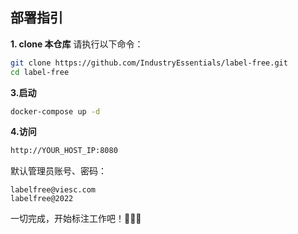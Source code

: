 ## 部署指引

**1. clone 本仓库**
请执行以下命令：

```bash
git clone https://github.com/IndustryEssentials/label-free.git
cd label-free
```

**3.启动**

```bash
docker-compose up -d
```

**4.访问**

```bash
http://YOUR_HOST_IP:8080
```

默认管理员账号、密码：

```
labelfree@viesc.com
labelfree@2022
```

一切完成，开始标注工作吧！🍻🍻🍻
